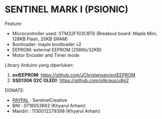 # SENTINEL MARK I (PSIONIC)
Feature:
- Microcontroller used: STM32F103CBT6 (Breakout board: Maple Mini, 128KB Flash, 20KB SRAM)
- Bootloader: maple bootloader v2
- EEPROM: external EEPROM (256Kb/32KB)
- Motor Encoder and Timer mode

Library Arduino yang diperlukan:
1. **extEEPROM**: https://github.com/JChristensen/extEEPROM
2. **SSD1306 (I2C OLED)**: https://github.com/olikraus/u8g2

DONATE: 
  - [PAYPAL](https://www.paypal.me/sentinelcreative "PAYPAL") : SentinelCreative
  - BNI     : 0718053662 (Khyarul Arham)
  - Mandiri : 1130012279398 (Khyarul Arham)
